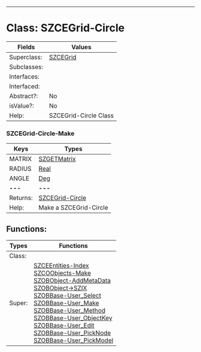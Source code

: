 ---------

# Class:	SZCEGrid-Circle

| Fields | Values |
| --------- | --------- |
| Superclass: | [SZCEGrid](SZCEGrid.html) |
| Subclasses: |  |
| Interfaces: |  |
| Interfaced: |  |
| Abstract?: | No |
| isValue?: | No |
| Help: | SZCEGrid-Circle Class |

### SZCEGrid-Circle-Make

| Keys | Types |
| --------- | --------- |
| MATRIX | [SZGETMatrix](SZGETMatrix.html) |
| RADIUS | [Real](Real.html) |
| ANGLE | [Deg](Deg.html) |
| **---** | **---** |
| Returns: | [SZCEGrid-Circle](SZCEGrid-Circle.html) |
| Help: | Make a SZCEGrid-Circle |


## Functions:

| Types | Functions |
| --------- | --------- |
| Class: |  |
| Super: | [SZCEEntities-Index](SZCEEntities.html) <br> [SZCOObjects-Make](SZCOObjects.html) <br> [SZOBObject-AddMetaData](SZOBObject.html) <br> [SZOBObject->SZIX](SZOBObject.html) <br> [SZOBBase-User_Select](SZOBBase.html) <br> [SZOBBase-User_Make](SZOBBase.html) <br> [SZOBBase-User_Method](SZOBBase.html) <br> [SZOBBase-User_ObjectKey](SZOBBase.html) <br> [SZOBBase-User_Edit](SZOBBase.html) <br> [SZOBBase-User_PickNode](SZOBBase.html) <br> [SZOBBase-User_PickModel](SZOBBase.html) |


